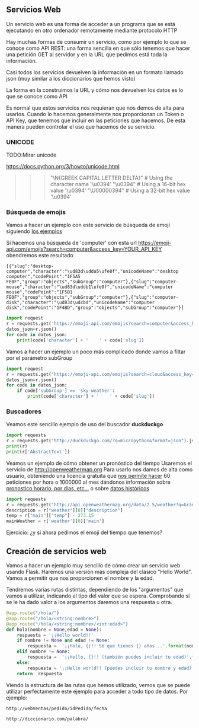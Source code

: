 ## Servicios Web

Un servicio web es una forma de acceder a un programa que se está ejecutando en otro ordenador remotamente mediante protocolo HTTP

Hay muchas formas de consumir un servicio, como por ejemplo lo que se conoce como API REST: una forma sencilla en que sólo tenemos que hacer una petición GET al servidor y en la URL que pedimos está toda la información.

Casi todos los servicios devuelven la información en un formato llamado json (muy similar a los diccionarios que hemos visto)

La forma en la construimos la URL y cómo nos devuelven los datos es lo que se conoce como API

Es normal que estos servicios nos requieran que nos demos de alta para usarlos. Cuando lo hacemos generalmente nos proporcionan un Token o API Key, que tenemos que incluir en las peticiones que hacemos. De esta manera pueden controlar el uso que hacemos de su servicio.

### UNICODE

TODO:Mirar unicode


https://docs.python.org/3/howto/unicode.html

>>> "\N{GREEK CAPITAL LETTER DELTA}"  # Using the character name
'\u0394'
>>> "\u0394"                          # Using a 16-bit hex value
'\u0394'
>>> "\U00000394"                      # Using a 32-bit hex value
'\u0394'



### Búsqueda de emojis

Vamos a hacer un ejemplo con este servicio de búsqueda de emoji siguiendo [los ejemplos](https://emoji-api.com/#examples)

Si hacemos una búsqueda de 'computer' con esta url  https://emoji-api.com/emojis?search=computer&access_key=YOUR_API_KEY  obendremos este resultado


    [{"slug":"desktop-computer","character":"\ud83d\udda5\ufe0f","unicodeName":"desktop computer","codePoint":"1F5A5 FE0F","group":"objects","subGroup":"computer"},{"slug":"computer-mouse","character":"\ud83d\uddb1\ufe0f","unicodeName":"computer mouse","codePoint":"1F5B1 FE0F","group":"objects","subGroup":"computer"},{"slug":"computer-disk","character":"\ud83d\udcbd","unicodeName":"computer disk","codePoint":"1F4BD","group":"objects","subGroup":"computer"}]

```python
import request
r = requests.get('https://emoji-api.com/emojis?search=computer&access_key=YOUR_API_KEY')
datos_json=r.json()
for code in datos_json:
    print(code['character'] + '    ' + code['slug'])
```

Vamos a hacer un ejemplo un poco más complicado donde vamos a filtar por el parámetro subGroup

```python
import request
r = requests.get('https://emoji-api.com/emojis?search=cloud&access_key=YOUR_API_KEY')
datos_json=r.json()
for code in datos_json:
    if code['subGroup'] == 'sky-weather':
        print(code['character'] + '    ' + code['slug'])
```

### Buscadores

Veamos este sencillo ejemplo de uso del buscador **duckduckgo**

```python
import requests
r = requests.get("http://duckduckgo.com/?q=micropython&format=json").json()
print(r)
print(r['AbstractText'])
```

Veamos un ejemplo de cómo obtener un pronóstico del tiempo
Usaremos el servicio de http://openweathermap.org
Para usarlo nos damos de alta como usuario, obteniendo una licencia gratuita que [nos permite hacer](https://openweathermap.org/price) 60 peticiones por hora o 1000000 al mes dándonos información sobre [pronostico horario, por días, etc...](https://openweathermap.org/api/one-call-api) o sobre [datos históricos](https://openweathermap.org/api/one-call-api#history)



```python
import requests
r = requests.get("http://api.openweathermap.org/data/2.5/weather?q=Granada&appid=YOUR_API_KEY").json()
description = r["weather"][0]["description"]
temp = r["main"]["temp"] - 273.15
mainWeather = r['weather'][0]['main']

```

Ejercicio: ¿y si ahora pedimos el emoji del tiempo que tenemos?


## Creación de servicios web

Vamos a hacer un ejemplo muy sencillo de cómo crear un servicio web usando Flask. Haremos una versión más compleja del clásico "Hello World". Vamos a permitir que nos proporcionen el nombre y la edad.

Tendremos varias rutas distintas, dependiendo de los "argumentos" que vamos a utilizar, indicando el tipo del valor que se espera. Comprobando si se le ha dado valor a los argumentos daremos una respuesta u otra.

```python
@app.route("/hola/")
@app.route("/hola/<string:nombre>")
@app.route("/hola/<string:nombre>/<int:edad>")
def hola(nombre = None,edad = None):
    respuesta = '¡¡Hello world!!' 
    if nombre != None and edad != None:
        respuesta =  '¡¡Hola, {}!! Sé que tienes {} años...'.format(nombre,edad)
    elif nombre != None:
        respuesta =  '¡¡Hello, {}!! (también puedes incluir tu edad)'.format(nombre)
    else:
        respuesta = '¡¡Hello world!! (puedes incluir tu nombre y edad)' 
    return  respuesta

```

Viendo la estructura de las rutas que hemos utilizado, vemos que se puede utilizar perfectamente este ejemplo para acceder a todo tipo de datos. Por ejemplo: 

```
http://webVentas/pedido/idPedido/fecha

http://diccionario.com/palabra/
```


